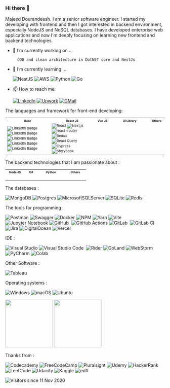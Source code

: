 ### Hi there 👋

Majeed Dourandeesh. I am a senior software engineer. I started my developing with frontend and then I got interested in backend environment, especially NodeJS  and NoSQL databases. I have developed enterprise web applications and now I'm deeply focusing on learning new frontend and backend technologies.


- 🔭 I’m currently working on ...
    
        DDD and clean architecture in DotNET core and NestJs
    
- 🌱 I’m currently learning ...


    ![NestJS](https://img.shields.io/badge/nestjs-%23E0234E.svg?style=flat&logo=nestjs&logoColor=white)
    ![AWS](https://img.shields.io/badge/AWS-%23FF9900.svg?style=flat&logo=amazon-aws&logoColor=white)
    ![Python](https://img.shields.io/badge/Python-3776AB?style=flat&logo=python&logoColor=white)
    ![Go](https://img.shields.io/badge/go-%2300ADD8.svg?style=flat&logo=go&logoColor=white)
    
  
-  📫 How to reach me: 

    [![LinkedIn](https://img.shields.io/badge/linkedin-f0f0f0?&style=flat&logo=linkedin&logoColor=white&color=0e76a8)](https://www.linkedin.com/in/majeed-dourandeesh/)
    [![Upwork](https://img.shields.io/badge/UpWork-6FDA44?style=flat&logo=Upwork&logoColor=white)](https://www.upwork.com/freelancers/~01842d90ab3e24c5aa?viewMode=1)
    [![GMail](https://img.shields.io/badge/gmail-f0f0f0?&style=flat&logo=gmail&logoColor=white&color=ea4335)](mailto:majeed.dl@gmail.com) 
<!--
**majeeddl/majeeddl** is a ✨ _special_ ✨ repository because its `README.md` (this file) appears on your GitHub profile.

Here are some ideas to get you started:

- 🔭 I’m currently working on ...
- 🌱 I’m currently learning ...
- 👯 I’m looking to collaborate on ...
- 🤔 I’m looking for help with ...
- 💬 Ask me about ...
- 📫 How to reach me: ...
- 😄 Pronouns: ...
- ⚡ Fun fact: ...
-->


The languages and framework for front-end developing:
<table style="width:100%;font-size:11px">
<tr>
<th align="center" width="28%" height="10px" style="font-size:9px">
        Base
</th>
<th align="center" width="28%" height="10px" style="font-size:9px">
        React JS
</th>
<th align="center" width="10%" height="10px" style="font-size:9px">
        Vue JS
</th>
<th align="center" width="24%" height="10px" style="font-size:9px">
        UI Library
</th>
<th align="center" width="10%" height="10px" style="font-size:9px">
        Others
</th>
</tr>
<tr>
<td>
    <img src="https://img.shields.io/badge/HTML5-E34F26?style=flat&logo=html5&logoColor=white" alt="LinkedIn Badge"/>
    <img src="https://img.shields.io/badge/-JavaScript-05122A?style=flat&logo=javascript" alt="LinkedIn Badge"/>
    <img src="https://img.shields.io/badge/-TypeScript-05122A?style=flat&logo=TypeScript" alt="LinkedIn Badge"/>
    <img src="https://img.shields.io/badge/-CSS3-05122A?style=flat&logo=CSS3&logoColor=1572B6" alt="LinkedIn Badge"/>
    <img src="https://img.shields.io/badge/Sass-CC6699?style=flat&logo=sass&logoColor=white" alt="LinkedIn Badge"/>
</td>
<td>
    <div>
    <img src="https://img.shields.io/badge/-React-05122A?style=flat&logo=react" alt="React"/>
    <img src="https://img.shields.io/badge/Next-black?style=flat&logo=next.js&logoColor=white" alt="Next.js"/>
    <img src="https://img.shields.io/badge/React_Router-CA4245?style=flat&logo=react-router&logoColor=white" alt="react-router"/>
    </div>
    <img src="https://img.shields.io/badge/Redux-593D88?style=flat&logo=redux&logoColor=white" alt="Redux"/>
    <img src="https://img.shields.io/badge/-React%20Query-FF4154?style=flat&logo=react%20query&logoColor=white" alt="React Query"/>
    <div>
         <img src="https://img.shields.io/badge/-cypress-%23E5E5E5?style=flat&logo=cypress&logoColor=058a5e" alt="Cypress"/>
        <img src="https://img.shields.io/badge/-Storybook-FF4785?style=flat&logo=storybook&logoColor=white" alt="Storybook"/>
    </div>
    
</td>
<td>
    <img src="https://img.shields.io/badge/-Vue-05122A?style=flat&logo=vue.js" alt=""/>
    <img src="https://img.shields.io/badge/Nuxt-002E3B?style=flat&logo=nuxtdotjs&logoColor=#00DC82" alt=""/>
</td>
<td>
    <img src="https://img.shields.io/badge/bootstrap-%23563D7C.svg?style=flat&logo=bootstrap&logoColor=white" alt=""/>
    <img src="https://img.shields.io/badge/-AntDesign-%230170FE?style=flat&logo=ant-design&logoColor=white" alt=""/>
    <img src="https://img.shields.io/badge/semantic%20ui%20react-35BDB2?style=flat&logo=semanticuireact&logoColor=white" alt=""/>
    <img src="https://img.shields.io/badge/-Kendo%20UI-brightgreenstyle=flat" alt=""/>
    <img src="https://img.shields.io/badge/tailwindcss-%2338B2AC.svg?style=flat&logo=tailwind-css&logoColor=white" alt=""/>
   
</td>
<td>
    <img src="https://img.shields.io/badge/figma-%23F24E1E.svg?style=flat&logo=figma&logoColor=white" alt=""/>
    <img src="https://img.shields.io/badge/-jest-%23C21325?style=flat&logo=jest&logoColor=white" alt=""/>
    <img src="https://img.shields.io/badge/-mocha-%238D6748?style=flat&logo=mocha&logoColor=white" alt=""/>
</td>
</tr>
</table>




The backend technologies that I am passionate about  :

<table style="width:100%;font-size:11px">
<tr>
<th align="center" width="18%" height="10px" style="font-size:9px">
        Node JS
</th>
<th align="center" width="12%" height="10px" style="font-size:9px">
        C#
</th>
<th align="center" width="25%" height="10px" style="font-size:9px">
        Python
</th>
<th align="center" width="20%" height="10px" style="font-size:9px">
        Others
</th>
</tr>
<tr>
<td>
    <img src="https://img.shields.io/badge/node.js-6DA55F?style=flat&logo=node.js&logoColor=white" alt=""/>
    <img src="https://img.shields.io/badge/Express.js-404D59?style=flat" alt=""/>
    <img src="https://img.shields.io/badge/nestjs-%23E0234E.svg?style=flat&logo=nestjs&logoColor=white" alt=""/>
</td>
<td>
    <img src="https://img.shields.io/badge/c%23-%23239120.svg?style=flat&logo=c-sharp&logoColor=white" alt=""/>
    <img src="https://img.shields.io/badge/.NET-5C2D91?style=flat&logo=.net&logoColor=white" alt=""/>
</td>
<td>
    <img src="https://img.shields.io/badge/Python-3776AB?style=flat&logo=python&logoColor=white" alt=""/>
    <img src="https://img.shields.io/badge/flask-%23000.svg?style=flat&logo=flask&logoColor=white" alt=""/>
    <img src="https://img.shields.io/badge/numpy-%23013243.svg?style=flat&logo=numpy&logoColor=white" alt=""/>
    <img src="https://img.shields.io/badge/pandas-%23150458.svg?style=flat&logo=pandas&logoColor=white" alt=""/>
</td>
<td>
    <img src="https://img.shields.io/badge/Rabbitmq-FF6600?style=flat&logo=rabbitmq&logoColor=white" alt=""/>
    <img src="https://img.shields.io/badge/Apache%20Kafka-000?style=flat&logo=apachekafka" alt=""/>
    <img src="https://img.shields.io/badge/Socket.io-black?style=flat&logo=socket.io&badgeColor=010101" alt=""/>
    <img src="https://img.shields.io/badge/Apollo%20GraphQL-311C87?&style=flat&logo=Apollo%20GraphQL&logoColor=white" alt=""/>
    <img src="https://img.shields.io/badge/traefikproxy-%24A1C1.svg?style=flat&logo=traefikproxy&color=24A1C1&logoColor=white" alt=""/>
    <img src="https://img.shields.io/badge/nginx-%23009639.svg?style=flat&logo=nginx&logoColor=white" alt=""/>
</td>

</tr>
</table>


The databases :

![MongoDB](https://img.shields.io/badge/MongoDB-%234ea94b.svg?style=flat&logo=mongodb&logoColor=white)
![Postgres](https://img.shields.io/badge/postgres-%23316192.svg?style=flat&logo=postgresql&logoColor=white)
![MicrosoftSQLServer](https://img.shields.io/badge/Microsoft%20SQL%20Sever-CC2927?style=flat&logo=microsoft%20sql%20server&logoColor=white)
![SQLite](https://img.shields.io/badge/sqlite-%2307405e.svg?style=flat&logo=sqlite&logoColor=white)
![Redis](https://img.shields.io/badge/redis-%23DD0031.svg?style=flat&logo=redis&logoColor=white)

The tools for programming :

![Postman](https://img.shields.io/badge/Postman-FF6C37?style=flat&logo=postman&logoColor=white)
![Swagger](https://img.shields.io/badge/-Swagger-%23Clojure?style=flat&logo=swagger&logoColor=white)
![Docker](https://img.shields.io/badge/docker-%230db7ed.svg?style=flat&logo=docker&logoColor=white)
![NPM](https://img.shields.io/badge/NPM-%23000000.svg?style=flat&logo=npm&logoColor=white)
![Yarn](https://img.shields.io/badge/yarn-%232C8EBB.svg?style=flat&logo=yarn&logoColor=white)
![Vite](https://img.shields.io/badge/vite-%23646CFF.svg?style=flat&logo=vite&logoColor=white)
![Jupyter Notebook](https://img.shields.io/badge/jupyter-%23FA0F00.svg?style=flat&logo=jupyter&logoColor=white)
![GitHub](https://img.shields.io/badge/-GitHub-05122A?style=flat&logo=github)&nbsp;
![GitHub Actions](https://img.shields.io/badge/github%20actions-%232671E5.svg?style=flat&logo=githubactions&logoColor=white)
![GitLab](https://img.shields.io/badge/GitLab-330F63?style=flat&logo=gitlab&logoColor=white)&nbsp;
![GitLab CI](https://img.shields.io/badge/gitlab%20ci-%23181717.svg?style=flat&logo=gitlab&logoColor=white)
![Jira](https://img.shields.io/badge/Jira-0052CC?style=flat&logo=Jira&logoColor=white)
![DigitalOcean](https://img.shields.io/badge/DigitalOcean-%230167ff.svg?style=flat&logo=digitalOcean&logoColor=white)
![Vercel](https://img.shields.io/badge/vercel-%23000000.svg?style=flat&logo=vercel&logoColor=white)

IDE :

![Visual Studio](https://img.shields.io/badge/Visual%20Studio-5C2D91.svg?style=flat&logo=visual-studio&logoColor=white)
![Visual Studio Code](https://img.shields.io/badge/-Visual%20Studio%20Code-05122A?style=flat&logo=visual-studio-code&logoColor=007ACC)&nbsp;
![Rider](https://img.shields.io/badge/Rider-000000?style=flat&logo=Rider&logoColor=white)
![GoLand](https://img.shields.io/badge/GoLand-0f0f0f?&style=flat&logo=goland&logoColor=white)
![WebStorm](https://img.shields.io/badge/webstorm-143?style=flat&logo=webstorm&logoColor=white&color=black)
![PyCharm](https://img.shields.io/badge/pycharm-143?style=flat&logo=pycharm&logoColor=black&color=black&labelColor=green)
![Colab](https://img.shields.io/badge/Colab-F9AB00?style=flat&logo=googlecolab&color=525252)

Other Software :

![Tableau](https://img.shields.io/badge/Tableau-E97627?style=flat&logo=Tableau&logoColor=white)


Operating systems :

![Windows](https://img.shields.io/badge/Windows-0078D6?style=flat&logo=windows&logoColor=white)
![macOS](https://img.shields.io/badge/mac%20os-000000?style=flat&logo=macos&logoColor=F0F0F0)
![Ubuntu](https://img.shields.io/badge/Ubuntu-E95420?style=flat&logo=ubuntu&logoColor=white)



<img src="https://github-readme-stats.vercel.app/api?username=majeeddl&show_icons=true&theme=algolia&count_private=true" height="150" /> <img src="https://github-readme-stats.vercel.app/api/top-langs/?username=majeeddl&show_icons=true&layout=compact&theme=algolia&count_private=true" height="150" />


Thanks from : 

![Codecademy](https://img.shields.io/badge/Codecademy-FFF0E5?style=flat&logo=codecademy&logoColor=1F243A)
![FreeCodeCamp](https://img.shields.io/badge/Freecodecamp-%23123.svg?&style=flat&logo=freecodecamp&logoColor=green)
![Pluralsight](https://img.shields.io/badge/Pluralsight-EE3057?style=flat&logo=pluralsight&logoColor=white)
![Udemy](https://img.shields.io/badge/Udemy-A435F0?style=flat&logo=Udemy&logoColor=white)
![HackerRank](https://img.shields.io/badge/-Hackerrank-2EC866?style=flat&logo=HackerRank&logoColor=white)
![LeetCode](https://img.shields.io/badge/LeetCode-000000?style=flat&logo=LeetCode&logoColor=#d16c06)
![Udacity](https://img.shields.io/badge/Udacity-grey?style=flat&logo=udacity&logoColor=15B8E6)
![Kaggle](https://img.shields.io/badge/Kaggle-035a7d?style=flat&logo=kaggle&logoColor=white)
![edX](https://img.shields.io/badge/edX-%2302262B.svg?style=flat&logo=edX&logoColor=white)



![Visitors since 11 Nov 2020](http://estruyf-github.azurewebsites.net/api/VisitorHit?user=majeeddl&repo=majeeddl&countColor=%237B1E7A)



